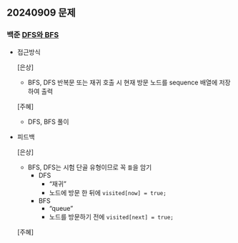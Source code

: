 ## 20240909 문제

### 백준 [DFS와 BFS](https://www.acmicpc.net/problem/1260)

- 접근방식

  [은상]
  - BFS, DFS 반복문 또는 재귀 호출 시 현재 방문 노드를 sequence 배열에 저장하여 출력
  
  [주혜]
  - DFS, BFS 풀이
  
- 피드백

  [은상]
  - BFS, DFS는 시험 단골 유형이므로 꼭 `틀`을 암기
    - DFS
        - “재귀”
        - 노드에 방문 한 뒤에 `visited[now] = true;`
    - BFS
        - “queue”
        - 노드를 방문하기 전에 `visited[next] = true;`
  
  [주혜]
  

  
